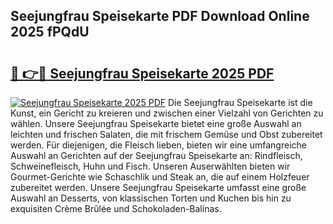 ## Seejungfrau Speisekarte PDF Download Online 2025 fPQdU

# <h2><a href="http://gcaxl1j.nevu.top/?p=Seejungfrau+Speisekarte">🔗 👉🔴 Seejungfrau Speisekarte 2025 PDF</a></h2>

[![Seejungfrau Speisekarte 2025 PDF](https://i.imgur.com/dBaPXMq.png)](http://gcaxl1j.nevu.top/?p=Seejungfrau+Speisekarte)
Die Seejungfrau Speisekarte ist die Kunst, ein Gericht zu kreieren und zwischen einer Vielzahl von Gerichten zu wählen. Unsere Seejungfrau Speisekarte bietet eine große Auswahl an leichten und frischen Salaten, die mit frischem Gemüse und Obst zubereitet werden. Für diejenigen, die Fleisch lieben, bieten wir eine umfangreiche Auswahl an Gerichten auf der Seejungfrau Speisekarte an: Rindfleisch, Schweinefleisch, Huhn und Fisch. Unseren Auserwählten bieten wir Gourmet-Gerichte wie Schaschlik und Steak an, die auf einem Holzfeuer zubereitet werden. Unsere Seejungfrau Speisekarte umfasst eine große Auswahl an Desserts, von klassischen Torten und Kuchen bis hin zu exquisiten Crème Brûlée und Schokoladen-Balinas.
